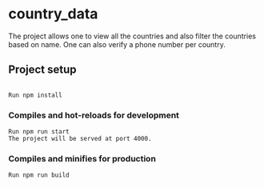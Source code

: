 # country_data
The project allows one to view all the countries and also filter the countries based on name. One can also verify a phone number per country.
## Project setup
```

Run npm install
```

### Compiles and hot-reloads for development
```
Run npm run start
The project will be served at port 4000.
```

### Compiles and minifies for production
```
Run npm run build
```
